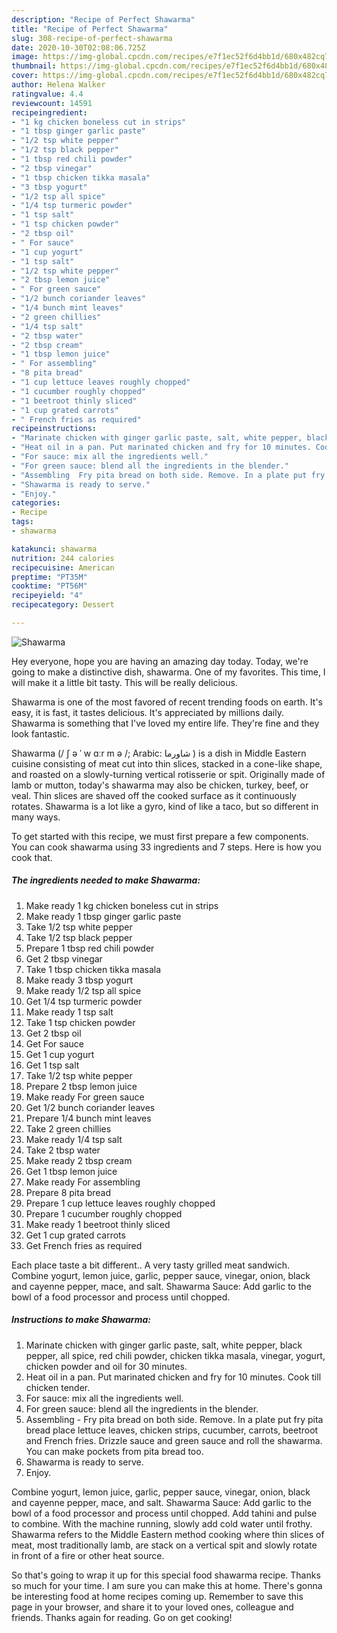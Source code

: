 ```yaml
---
description: "Recipe of Perfect Shawarma"
title: "Recipe of Perfect Shawarma"
slug: 308-recipe-of-perfect-shawarma
date: 2020-10-30T02:08:06.725Z
image: https://img-global.cpcdn.com/recipes/e7f1ec52f6d4bb1d/680x482cq70/shawarma-recipe-main-photo.jpg
thumbnail: https://img-global.cpcdn.com/recipes/e7f1ec52f6d4bb1d/680x482cq70/shawarma-recipe-main-photo.jpg
cover: https://img-global.cpcdn.com/recipes/e7f1ec52f6d4bb1d/680x482cq70/shawarma-recipe-main-photo.jpg
author: Helena Walker
ratingvalue: 4.4
reviewcount: 14591
recipeingredient:
- "1 kg chicken boneless cut in strips"
- "1 tbsp ginger garlic paste"
- "1/2 tsp white pepper"
- "1/2 tsp black pepper"
- "1 tbsp red chili powder"
- "2 tbsp vinegar"
- "1 tbsp chicken tikka masala"
- "3 tbsp yogurt"
- "1/2 tsp all spice"
- "1/4 tsp turmeric powder"
- "1 tsp salt"
- "1 tsp chicken powder"
- "2 tbsp oil"
- " For sauce"
- "1 cup yogurt"
- "1 tsp salt"
- "1/2 tsp white pepper"
- "2 tbsp lemon juice"
- " For green sauce"
- "1/2 bunch coriander leaves"
- "1/4 bunch mint leaves"
- "2 green chillies"
- "1/4 tsp salt"
- "2 tbsp water"
- "2 tbsp cream"
- "1 tbsp lemon juice"
- " For assembling"
- "8 pita bread"
- "1 cup lettuce leaves roughly chopped"
- "1 cucumber roughly chopped"
- "1 beetroot thinly sliced"
- "1 cup grated carrots"
- " French fries as required"
recipeinstructions:
- "Marinate chicken with ginger garlic paste, salt, white pepper, black pepper, all spice, red chili powder, chicken tikka masala, vinegar, yogurt, chicken powder and oil for 30 minutes."
- "Heat oil in a pan. Put marinated chicken and fry for 10 minutes. Cook till chicken tender."
- "For sauce: mix all the ingredients well."
- "For green sauce: blend all the ingredients in the blender."
- "Assembling  Fry pita bread on both side. Remove. In a plate put fry pita bread place lettuce leaves, chicken strips, cucumber, carrots, beetroot and French fries. Drizzle sauce and green sauce and roll the shawarma. You can make pockets from pita bread too."
- "Shawarma is ready to serve."
- "Enjoy."
categories:
- Recipe
tags:
- shawarma

katakunci: shawarma 
nutrition: 244 calories
recipecuisine: American
preptime: "PT35M"
cooktime: "PT56M"
recipeyield: "4"
recipecategory: Dessert

---
```



![Shawarma](https://img-global.cpcdn.com/recipes/e7f1ec52f6d4bb1d/680x482cq70/shawarma-recipe-main-photo.jpg)

Hey everyone, hope you are having an amazing day today. Today, we're going to make a distinctive dish, shawarma. One of my favorites. This time, I will make it a little bit tasty. This will be really delicious.

Shawarma is one of the most favored of recent trending foods on earth. It's easy, it is fast, it tastes delicious. It's appreciated by millions daily. Shawarma is something that I've loved my entire life. They're fine and they look fantastic.

Shawarma (/ ʃ ə ˈ w ɑːr m ə /; Arabic: شاورما ‎) is a dish in Middle Eastern cuisine consisting of meat cut into thin slices, stacked in a cone-like shape, and roasted on a slowly-turning vertical rotisserie or spit. Originally made of lamb or mutton, today&#39;s shawarma may also be chicken, turkey, beef, or veal. Thin slices are shaved off the cooked surface as it continuously rotates. Shawarma is a lot like a gyro, kind of like a taco, but so different in many ways.


To get started with this recipe, we must first prepare a few components. You can cook shawarma using 33 ingredients and 7 steps. Here is how you cook that.

<!--inarticleads1-->

##### The ingredients needed to make Shawarma:

1. Make ready 1 kg chicken boneless cut in strips
1. Make ready 1 tbsp ginger garlic paste
1. Take 1/2 tsp white pepper
1. Take 1/2 tsp black pepper
1. Prepare 1 tbsp red chili powder
1. Get 2 tbsp vinegar
1. Take 1 tbsp chicken tikka masala
1. Make ready 3 tbsp yogurt
1. Make ready 1/2 tsp all spice
1. Get 1/4 tsp turmeric powder
1. Make ready 1 tsp salt
1. Take 1 tsp chicken powder
1. Get 2 tbsp oil
1. Get  For sauce
1. Get 1 cup yogurt
1. Get 1 tsp salt
1. Take 1/2 tsp white pepper
1. Prepare 2 tbsp lemon juice
1. Make ready  For green sauce
1. Get 1/2 bunch coriander leaves
1. Prepare 1/4 bunch mint leaves
1. Take 2 green chillies
1. Make ready 1/4 tsp salt
1. Take 2 tbsp water
1. Make ready 2 tbsp cream
1. Get 1 tbsp lemon juice
1. Make ready  For assembling
1. Prepare 8 pita bread
1. Prepare 1 cup lettuce leaves roughly chopped
1. Prepare 1 cucumber roughly chopped
1. Make ready 1 beetroot thinly sliced
1. Get 1 cup grated carrots
1. Get  French fries as required


Each place taste a bit different.. A very tasty grilled meat sandwich. Combine yogurt, lemon juice, garlic, pepper sauce, vinegar, onion, black and cayenne pepper, mace, and salt. Shawarma Sauce: Add garlic to the bowl of a food processor and process until chopped. 

<!--inarticleads2-->

##### Instructions to make Shawarma:

1. Marinate chicken with ginger garlic paste, salt, white pepper, black pepper, all spice, red chili powder, chicken tikka masala, vinegar, yogurt, chicken powder and oil for 30 minutes.
1. Heat oil in a pan. Put marinated chicken and fry for 10 minutes. Cook till chicken tender.
1. For sauce: mix all the ingredients well.
1. For green sauce: blend all the ingredients in the blender.
1. Assembling  - Fry pita bread on both side. Remove. In a plate put fry pita bread place lettuce leaves, chicken strips, cucumber, carrots, beetroot and French fries. Drizzle sauce and green sauce and roll the shawarma. You can make pockets from pita bread too.
1. Shawarma is ready to serve.
1. Enjoy.


Combine yogurt, lemon juice, garlic, pepper sauce, vinegar, onion, black and cayenne pepper, mace, and salt. Shawarma Sauce: Add garlic to the bowl of a food processor and process until chopped. Add tahini and pulse to combine. With the machine running, slowly add cold water until frothy. Shawarma refers to the Middle Eastern method cooking where thin slices of meat, most traditionally lamb, are stack on a vertical spit and slowly rotate in front of a fire or other heat source. 

So that's going to wrap it up for this special food shawarma recipe. Thanks so much for your time. I am sure you can make this at home. There's gonna be interesting food at home recipes coming up. Remember to save this page in your browser, and share it to your loved ones, colleague and friends. Thanks again for reading. Go on get cooking!
